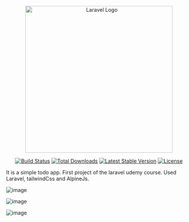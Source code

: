 <p align="center"><a href="https://laravel.com" target="_blank"><img src="https://raw.githubusercontent.com/laravel/art/master/logo-lockup/5%20SVG/2%20CMYK/1%20Full%20Color/laravel-logolockup-cmyk-red.svg" width="400" alt="Laravel Logo"></a></p>

<p align="center">
<a href="https://github.com/laravel/framework/actions"><img src="https://github.com/laravel/framework/workflows/tests/badge.svg" alt="Build Status"></a>
<a href="https://packagist.org/packages/laravel/framework"><img src="https://img.shields.io/packagist/dt/laravel/framework" alt="Total Downloads"></a>
<a href="https://packagist.org/packages/laravel/framework"><img src="https://img.shields.io/packagist/v/laravel/framework" alt="Latest Stable Version"></a>
<a href="https://packagist.org/packages/laravel/framework"><img src="https://img.shields.io/packagist/l/laravel/framework" alt="License"></a>
</p>

<p>
    It is a simple todo app. First project of the laravel udemy course. Used Laravel, tailwindCss and AlpineJs.
</p>

![image](https://github.com/Shahriar997/todo-with-laravel/assets/66290875/dad195a4-6c23-4eb3-9949-aa651f3d6f36)

![image](https://github.com/Shahriar997/todo-with-laravel/assets/66290875/9e03856f-87e5-46d5-9397-89a7cedf7731)

![image](https://github.com/Shahriar997/todo-with-laravel/assets/66290875/4456c855-e486-4ee1-8d18-6c14985a8a42)

